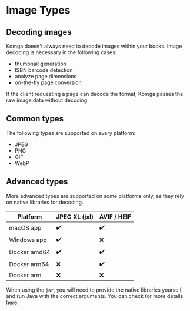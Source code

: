 # Image Types

## Decoding images

Komga doesn't always need to decode images within your books. Image decoding is necessary in the following cases:
- thumbnail generation
- ISBN barcode detection
- analyze page dimensions
- on-the-fly page conversion

If the client requesting a page can decode the format, Komga passes the raw image data without decoding.

## Common types

The following types are supported on every platform:
- JPEG
- PNG
- GIF
- WebP

## Advanced types

More advanced types are supported on some platforms only, as they rely on native libraries for decoding.

| Platform     | JPEG XL (jxl)      | AVIF / HEIF        |
|--------------|--------------------|--------------------|
| macOS app    | :heavy_check_mark: | :heavy_check_mark: |
| Windows app  | :heavy_check_mark: | :x:                |
| Docker amd64 | :heavy_check_mark: | :heavy_check_mark: |
| Docker arm64 | :x:                | :heavy_check_mark: |
| Docker arm   | :x:                | :x:                |

When using the `jar`, you will need to provide the native libraries yourself, and run Java with the correct arguments. You can check for more details [here](https://github.com/gotson/NightMonkeys#requirements).